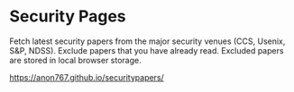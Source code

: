 # Security Pages

Fetch latest security papers from the major security venues (CCS, Usenix, S&P, NDSS).
Exclude papers that you have already read. Excluded papers are stored in local browser storage.


https://anon767.github.io/securitypapers/
